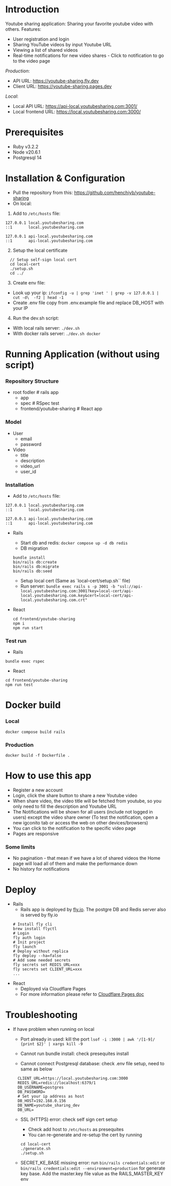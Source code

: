 # Introduction

Youtube sharing application: Sharing your favorite youtube video with others.
Features:
  - User registration and login
  - Sharing YouTube videos by input Youtube URL
  - Viewing a list of shared videos
  - Real-time notifications for new video shares - Click to notification to go to the video page

*Production*:
  - API URL: https://youtube-sharing.fly.dev
  - Client URL: https://youtube-sharing.pages.dev

*Local*:
  - Local API URL: https://api-local.youtubesharing.com:3001/
  - Local frontend URL: https://local.youtubesharing.com:3000/

# Prerequisites
- Ruby v3.2.2
- Node v20.6.1
- Postgresql 14


# Installation & Configuration
- Pull the repository from this: https://github.com/henchiyb/youtube-sharing
- On local:
1. Add to `/etc/hosts` file:

```
127.0.0.1 local.youtubesharing.com
::1       local.youtubesharing.com

127.0.0.1 api-local.youtubesharing.com
::1       api-local.youtubesharing.com
```
2. Setup the local certificate

```
  // Setup self-sign local cert 
  cd local-cert
  ./setup.sh
  cd ../
```
3. Create env file:
- Look up your ip: `ifconfig -u | grep 'inet ' | grep -v 127.0.0.1 | cut -d\  -f2 | head -1`
- Create .env file copy from .env.example file and replace DB_HOST with your IP


4. Run the dev.sh script: 
- With local rails server: `./dev.sh`
- With docker rails server: `./dev.sh docker`

# Running Application (without using script)
### Repository Structure
- root fodler # rails app
  - app
  - spec # RSpec test
  - frontend/youtube-sharing # React app

### Model
- User
  - email
  - password
- Video
  - title
  - description
  - video_url
  - user_id

### Installation
- Add to `/etc/hosts` file:

```
127.0.0.1 local.youtubesharing.com
::1       local.youtubesharing.com

127.0.0.1 api-local.youtubesharing.com
::1       api-local.youtubesharing.com
```
- Rails
  - Start db and redis: `docker compose up -d db redis`
  - DB migration

  ```
  bundle install
  bin/rails db:create
  bin/rails db:migrate
  bin/rails db:seed
  ```

  - Setup local cert (Same as `local-cert/setup.sh`` file)
  - Run server: `bundle exec rails s -p 3001 -b "ssl://api-local.youtubesharing.com:3001?key=local-cert/api-local.youtubesharing.com.key&cert=local-cert/api-local.youtubesharing.com.crt"`
- React
  ```
  cd frontend/youtube-sharing
  npm i
  npm run start
  ```
### Test run
- Rails

```
bundle exec rspec

```
- React

```
cd frontend/youtube-sharing
npm run test
```

# Docker build
### Local
`docker compose build rails`

### Production
`docker build -f Dockerfile .`

# How to use this app
- Register a new account
- Login, click the share button to share a new Youtube video
- When share video, the video title will be fetched from youtube, so you only need to fill the description and Youtube URL
- The Notifications will be shown for all users (include not logged in users) except the video share owner (To test the notification, open a new igconito tab or access the web on other devices/browsers)
- You can click to the notification to the specific video page
- Pages are responsive

### Some limits
- No pagination - that mean if we have a lot of shared videos the Home page will load all of them and make the performance down
- No history for notifications

# Deploy
- Rails
  - Rails app is deployed by [fly.io](https://fly.io/). The postgre DB and Redis server also is served by fly.io
  ```
  # Install fly cli
  brew install flyctl
  # Login
  fly auth login
  # Init project
  fly launch
  # Deploy without replica
  fly deploy --ha=false
  # Add some needed secrets
  fly secrets set REDIS_URL=xxx
  fly secrets set CLIENT_URL=xxx
  ...
  ```
- React
  - Deployed via Cloudflare Pages
  - For more information please refer to [Cloudflare Pages doc](https://developers.cloudflare.com/pages/framework-guides/deploy-anything/)
# Troubleshooting
- If have problem when running on local
  - Port already in used: kill the port
  `lsof -i :3000 | awk '/[1-9]/ {print $2}' | xargs kill -9`

  - Cannot run bundle install: check presequites install
  - Cannot connect Postgresql database: check .env file setup, need to same as below

  ```
    CLIENT_URL=https://local.youtubesharing.com:3000
    REDIS_URL=redis://localhost:6379/1
    DB_USERNAME=postgres
    DB_PASSWORD=
    # Set your ip address as host
    DB_HOST=192.168.0.156
    DB_NAME=youtube_sharing_dev
    DB_URL=
  ```

  - SSL (HTTPS) error: check self sign cert setup
    - Check add host to `/etc/hosts` as presequites
    - You can re-generate and re-setup the cert by running

    ```
    cd local-cert
    ./generate.sh
    ./setup.sh
    ```
  - SECRET_KE_BASE missing error: run `bin/rails credentials:edit` or `bin/rails credentials:edit --environment=production` for generate key base. Add the master.key file value as the RAILS_MASTER_KEY env

